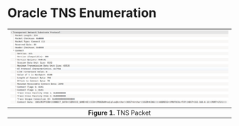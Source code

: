 # Oracle TNS Enumeration




| ![Wireshark](oracle_tns_enum1.png) |
|:---------------:|
| **Figure 1.** TNS Packet  |